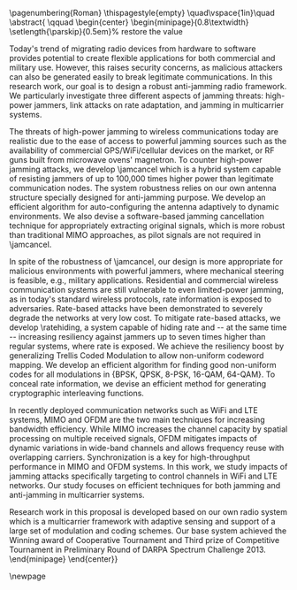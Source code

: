 <!-- ========= Abstract ========= -->
\pagenumbering{Roman}
\thispagestyle{empty}
\quad\vspace{1in}\quad 
\abstract{
\qquad
\begin{center}
\begin{minipage}{0.8\textwidth}
\setlength{\parskip}{0.5em}% restore the value

Today's trend of migrating radio devices from hardware to software provides 
potential to create flexible applications for both commercial and military use. 
However, this raises security concerns, as malicious attackers can also be 
generated easily to break legitimate communications. In this research work, our goal is 
to design a robust anti-jamming radio framework. We 
particularly investigate three different aspects of jamming threats: high-power 
jammers, link attacks on rate adaptation, and jamming in 
multicarrier systems.

The threats of high-power jamming to wireless communications today are 
realistic due to the ease of access to powerful jamming sources such as the 
availability of commercial GPS/WiFi/cellular devices on the market, or RF guns 
built from microwave ovens' magnetron. To counter high-power jamming attacks, 
we develop \jamcancel which is a hybrid system capable of resisting jammers of 
up to 100,000 times higher power than legitimate communication nodes. The 
system robustness relies on our own antenna structure specially designed for 
anti-jamming purpose. We develop an efficient algorithm for auto-configuring 
the antenna adaptively to dynamic environments. We also devise a software-based 
jamming cancellation technique for appropriately extracting original signals, 
which is more robust than traditional MIMO approaches, as pilot signals are not 
required in \jamcancel.

In spite of the robustness of \jamcancel, our design is more appropriate for malicious environments with powerful jammers, where mechanical steering is feasible, e.g., military applications. Residential and commercial wireless communication systems are still vulnerable to even limited-power jamming, as in today's standard wireless protocols, rate information is 
exposed 
to adversaries. Rate-based attacks have been demonstrated to severely degrade 
the networks at very low cost. To mitigate rate-based attacks, we 
develop \ratehiding, 
a system capable of hiding rate and -- at the same time -- increasing 
resiliency against jammers up to seven times higher than regular systems, where 
rate is exposed. We achieve the resiliency boost by generalizing Trellis Coded Modulation to allow non-uniform codeword mapping. We develop an efficient 
algorithm for finding good non-uniform codes for all modulations in \{BPSK, QPSK, 8-PSK, 16-QAM, 64-QAM\}. To conceal rate information, we devise an 
efficient method for generating cryptographic interleaving functions.

In recently deployed communication networks such as WiFi and LTE systems, MIMO and OFDM are the two main techniques for increasing bandwidth 
efficiency. While MIMO increases the channel capacity by spatial processing on multiple received signals, OFDM mitigates impacts of dynamic variations in wide-band channels and allows frequency reuse with overlapping carriers.
Synchronization is a key for high-throughput performance in MIMO and OFDM systems. In this work, we study impacts of jamming attacks 
specifically targeting to control channels in WiFi and LTE 
networks. Our study focuses on efficient techniques for both jamming and 
anti-jamming in multicarrier systems.

Research work in this proposal is developed based on our own radio system 
which is a multicarrier framework with adaptive sensing and support of a 
large set of modulation and coding schemes. Our base system achieved the 
Winning award of Cooperative Tournament and Third prize of Competitive 
Tournament in Preliminary Round of DARPA Spectrum Challenge 2013.
\end{minipage}
\end{center}}

\newpage
